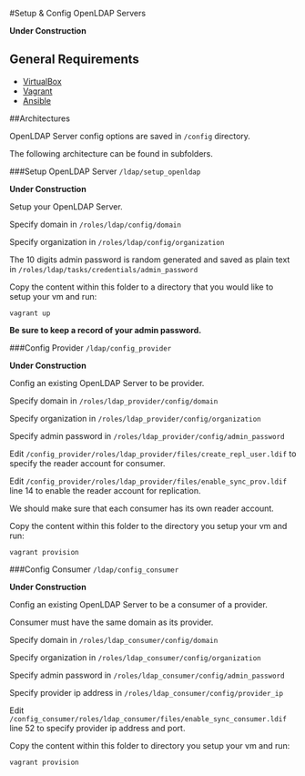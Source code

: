 #Setup & Config OpenLDAP Servers

**Under Construction**

## General Requirements

- [VirtualBox](https://www.virtualbox.org/wiki/Downloads)
- [Vagrant](https://www.vagrantup.com/downloads.html)
- [Ansible](http://docs.ansible.com/ansible/intro_installation.html) 

##Architectures

OpenLDAP Server config options are saved in `/config` directory.

The following architecture can be found in subfolders.

###Setup OpenLDAP Server `/ldap/setup_openldap`

**Under Construction**

Setup your OpenLDAP Server.

Specify domain in `/roles/ldap/config/domain`

Specify organization in `/roles/ldap/config/organization`

The 10 digits admin password is random generated and saved as plain text in `/roles/ldap/tasks/credentials/admin_password`

Copy the content within this folder to a directory that you would like to setup your vm and run:
```
vagrant up
```

**Be sure to keep a record of your admin password.**

###Config Provider `/ldap/config_provider`

**Under Construction**

Config an existing OpenLDAP Server to be provider.

Specify domain in `/roles/ldap_provider/config/domain`

Specify organization in `/roles/ldap_provider/config/organization`

Specify admin password in `/roles/ldap_provider/config/admin_password`

Edit `/config_provider/roles/ldap_provider/files/create_repl_user.ldif` to specify the reader account for consumer.

Edit `/config_provider/roles/ldap_provider/files/enable_sync_prov.ldif` line 14 to enable the reader account for replication.

We should make sure that each consumer has its own reader account.

Copy the content within this folder to the directory you setup your vm and run:
```
vagrant provision
```

###Config Consumer `/ldap/config_consumer`

**Under Construction**

Config an existing OpenLDAP Server to be a consumer of a provider.

Consumer must have the same domain as its provider.

Specify domain in `/roles/ldap_consumer/config/domain`

Specify organization in `/roles/ldap_consumer/config/organization`

Specify admin password in `/roles/ldap_consumer/config/admin_password`

Specify provider ip address in `/roles/ldap_consumer/config/provider_ip`

Edit `/config_consumer/roles/ldap_consumer/files/enable_sync_consumer.ldif` line 52 to specify provider ip address and port.

Copy the content within this folder to directory you setup your vm and run:
```
vagrant provision
```
